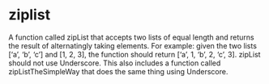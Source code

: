 # ziplist
A function called zipList that accepts two lists of equal length and returns the result of alternatingly taking elements. For example: given the two lists [‘a’, ‘b’, ‘c’] and [1, 2, 3], the function should return [‘a’, 1, ‘b’, 2, ‘c’, 3]. zipList should not use Underscore. This also includes a function called zipListTheSimpleWay that does the same thing using Underscore.

